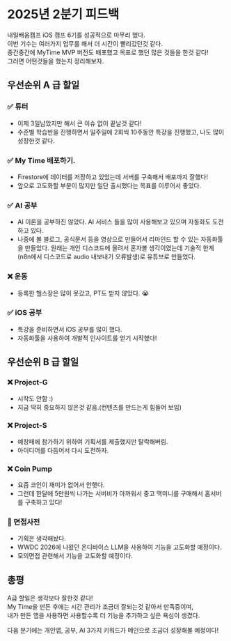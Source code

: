 # 2025년 2분기 피드백

내일배움캠프 iOS 캠프 6기를 성공적으로 마무리 했다.  
이번 기수는 여러가지 업무를 해서 더 시간이 빨리갔던것 같다.  
중간중간에 MyTime MVP 버전도 배포했고 목표로 했던 많은 것들을 한것 같다!  
그러면 어떤것들을 했는지 정리해보자.

## 우선순위 A 급 할일

### ✅ 튜터

-   이제 3일남았지만 해서 큰 이슈 없이 끝날것 같다!
-   수준별 학습반을 진행하면서 일주일에 2회씩 10주동안 특강을 진행했고, 나도 많이 성장한것 같다.

### ✅ My Time 배포하기.

-   Firestore에 데이터를 저장하고 있었는데 서버를 구축해서 배포까지 잘했다!
-   앞으로 고도화할 부분이 많지만 일단 출시했다는 목표를 이루어서 좋았다.

### ✅ AI 공부

-   AI 이론을 공부하진 않았다. AI 서비스 들을 많이 사용해보고 있으며 자동화도 도전하고 있다.
-   나중에 볼 블로그, 공식문서 등을 영상으로 만들어서 리마인드 할 수 있는 자동화툴을 만들었다. 원래는 개인 디스코드에 올려서 혼자볼 생각이였는데 기술적 한계(n8n에서 디스코드로 audio 내보내기 오류발생)로 유튜브로 만들었다.

### ❌ 운동

-   등록한 헬스장은 많이 못갔고, PT도 받지 않았다. 😭

### ✅ iOS 공부

-   특강을 준비하면서 iOS 공부를 많이 했다.
-   자동화툴을 사용하여 개발적 인사이트를 얻기 시작했다!

## 우선순위 B 급 할일

### ❌ Project-G

-   시작도 안함 :)
-   지금 딱히 중요하지 않은것 같음.(컨텐츠를 만드는게 힘들어 보임)

### ❌ Project-S

-   예창패에 참가하기 위하여 기획서를 제출했지만 탈락해버림.
-   아이디어를 다듬어서 다시 도전하자.

### ❌ Coin Pump

-   요즘 코인이 재미가 없어서 안햇다.
-   그런데 한달에 5만원씩 나가는 서버비가 아까워서 중고 맥미니를 구매해서 홈서버를 구축하고 있다!

### 🤔 면접사전

-   기획은 생각해놨다.
-   WWDC 2026에 나왔던 온디바이스 LLM을 사용하여 기능을 고도화할 예정이다.
-   모의면접 관련해서 기능을 고도화할 예정이다.

## 총평

A급 할일은 생각보다 잘한것 같다!  
My Time을 만든 후에는 시간 관리가 조금더 잘되는것 같아서 만족중이며,  
내가 만든 앱을 사용하면 사용할수록 더 기능을 추가하고 싶은 욕심이 생겼다.

다음 분기에는 개인앱, 공부, AI 3가지 키워드가 메인으로 조금더 성장해볼 예정이다!
